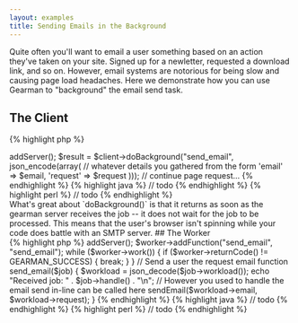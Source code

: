```yaml
---
layout: examples
title: Sending Emails in the Background
---
```


Quite often you'll want to email a user something based on an action they've
taken on your site. Signed up for a newletter, requested a download link, and
so on. However, email systems are notorious for being slow and causing page load
headaches. Here we demonstrate how you can use Gearman to "background" the email
send task.

## The Client

<div class="code-tabs">

{% highlight php %}
<?php

// ... handle form validation, etc

$client = new GearmanClient();
$client->addServer();
$result = $client->doBackground("send_email", json_encode(array(
   // whatever details you gathered from the form
  'email' => $email,
  'request' => $request
)));

// continue page request...

{% endhighlight %}

{% highlight java %}
// todo
{% endhighlight %}

{% highlight perl %}
// todo
{% endhighlight %}

</div>

What's great about `doBackground()` is that it returns as soon as the gearman
server receives the job -- it does not wait for the job to be processed.
This means that the user's browser isn't spinning while your code does battle
with an SMTP server.

## The Worker

<div class="code-tabs">

{% highlight php %}
<?php
$worker = new GearmanWorker();
$worker->addServer();
$worker->addFunction("send_email", "send_email");
while ($worker->work()) {
  if ($worker->returnCode() != GEARMAN_SUCCESS) {
    break;
  }
}

// Send a user the request email
function send_email($job) {
  $workload = json_decode($job->workload());
  echo "Received job: " . $job->handle() . "\n";
  // However you used to handle the email send in-line can be called here
  sendEmail($workload->email, $workload->request);
}
{% endhighlight %}

{% highlight java %}
// todo
{% endhighlight %}

{% highlight perl %}
// todo
{% endhighlight %}

</div>
